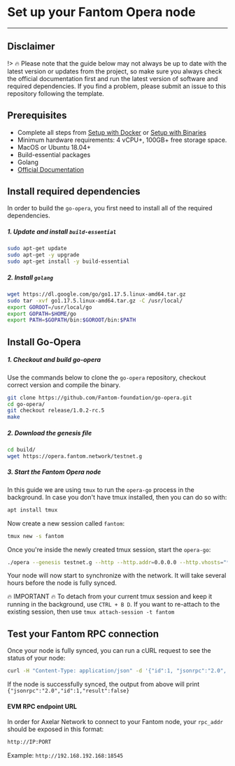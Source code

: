 # Set up your Fantom Opera node
-----------
## Disclaimer
!> :fire: Please note that the guide below may not always be up to date with the latest version or updates from the project, so make sure you always check the official documentation first and run the latest version of software and required dependencies. If you find a problem, please submit an issue to this repository following the template.


## Prerequisites
- Complete all steps from [Setup with Docker](/setup/setup-with-docker.md) or [Setup with Binaries](/setup/setup-with-binaries.md)
- Minimum hardware requirements: 4 vCPU+, 100GB+ free storage space.
- MacOS or Ubuntu 18.04+
- Build-essential packages
- Golang
- [Official Documentation](https://docs.fantom.foundation/staking/run-a-read-only-node)


## Install required dependencies
In order to build the `go-opera`, you first need to install all of the required dependencies.

##### 1. Update and install `build-essential`

```bash
sudo apt-get update
sudo apt-get -y upgrade
sudo apt-get install -y build-essential
```

##### 2. Install `golang`

```bash
wget https://dl.google.com/go/go1.17.5.linux-amd64.tar.gz
sudo tar -xvf go1.17.5.linux-amd64.tar.gz -C /usr/local/
export GOROOT=/usr/local/go
export GOPATH=$HOME/go
export PATH=$GOPATH/bin:$GOROOT/bin:$PATH
```

## Install Go-Opera

##### 1. Checkout and build go-opera
Use the commands below to clone the `go-opera` repository, checkout correct version and compile the binary.

```bash
git clone https://github.com/Fantom-foundation/go-opera.git
cd go-opera/
git checkout release/1.0.2-rc.5
make
```

##### 2. Download the genesis file

```bash
cd build/
wget https://opera.fantom.network/testnet.g
```

##### 3. Start the Fantom Opera node

In this guide we are using `tmux` to run the `opera-go` process in the background. In case you don't have tmux installed, then you can do so with:

```bash
apt install tmux
```

Now create a new session called `fantom`:

```bash
tmux new -s fantom
```

Once you're inside the newly created tmux session, start the `opera-go`:

```bash
./opera --genesis testnet.g --http --http.addr=0.0.0.0 --http.vhosts="*" --http.corsdomain="*" --ws --ws.origins="*" 
```

Your node will now start to synchronize with the network. It will take several hours before the node is fully synced.

:fire: IMPORTANT :fire:
To detach from your current tmux session and keep it running in the background, use `CTRL + B D`. If you want to re-attach to the existing session, then use `tmux attach-session -t fantom`

## Test your Fantom RPC connection

Once your node is fully synced, you can run a cURL request to see the status of your node:

```bash
curl -H "Content-Type: application/json" -d '{"id":1, "jsonrpc":"2.0", "method": "eth_syncing", "params":[]}' localhost:18545
```

If the node is successfully synced, the output from above will print `{"jsonrpc":"2.0","id":1,"result":false}`

#### EVM RPC endpoint URL

In order for Axelar Network to connect to your Fantom node, your `rpc_addr` should be exposed in this format:

```bash
http://IP:PORT
```
Example:
```http://192.168.192.168:18545```




